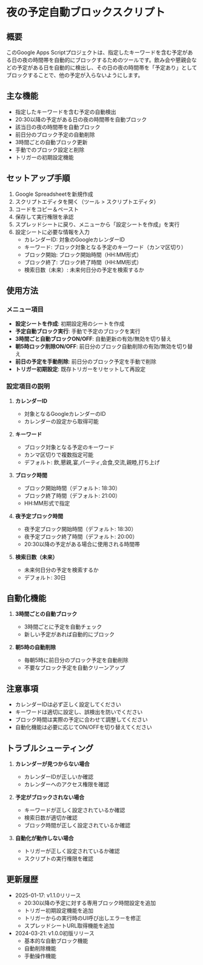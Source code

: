 # 夜の予定自動ブロックスクリプト

## 概要
このGoogle Apps Scriptプロジェクトは、指定したキーワードを含む予定がある日の夜の時間帯を自動的にブロックするためのツールです。飲み会や懇親会などの予定がある日を自動的に検出し、その日の夜の時間帯を「予定あり」としてブロックすることで、他の予定が入らないようにします。

## 主な機能
- 指定したキーワードを含む予定の自動検出
- 20:30以降の予定がある日の夜の時間帯を自動ブロック
- 該当日の夜の時間帯を自動ブロック
- 前日分のブロック予定の自動削除
- 3時間ごとの自動ブロック更新
- 手動でのブロック設定と削除
- トリガーの初期設定機能

## セットアップ手順
1. Google Spreadsheetを新規作成
2. スクリプトエディタを開く（ツール > スクリプトエディタ）
3. コードをコピー＆ペースト
4. 保存して実行権限を承認
5. スプレッドシートに戻り、メニューから「設定シートを作成」を実行
6. 設定シートに必要な情報を入力
   - カレンダーID: 対象のGoogleカレンダーID
   - キーワード: ブロック対象となる予定のキーワード（カンマ区切り）
   - ブロック開始: ブロック開始時間（HH:MM形式）
   - ブロック終了: ブロック終了時間（HH:MM形式）
   - 検索日数（未来）: 未来何日分の予定を検索するか

## 使用方法
### メニュー項目
- **設定シートを作成**: 初期設定用のシートを作成
- **予定自動ブロック実行**: 手動で予定のブロックを実行
- **3時間ごと自動ブロックON/OFF**: 自動更新の有効/無効を切り替え
- **朝5時ロック削除ON/OFF**: 前日分のブロック自動削除の有効/無効を切り替え
- **前日の予定を手動削除**: 前日分のブロック予定を手動で削除
- **トリガー初期設定**: 既存トリガーをリセットして再設定

### 設定項目の説明
1. **カレンダーID**
   - 対象となるGoogleカレンダーのID
   - カレンダーの設定から取得可能

2. **キーワード**
   - ブロック対象となる予定のキーワード
   - カンマ区切りで複数指定可能
   - デフォルト: 飲,懇親,宴,パーティ,会食,交流,親睦,打ち上げ

3. **ブロック時間**
   - ブロック開始時間（デフォルト: 18:30）
   - ブロック終了時間（デフォルト: 21:00）
   - HH:MM形式で指定

4. **夜予定ブロック時間**
   - 夜予定ブロック開始時間（デフォルト: 18:30）
   - 夜予定ブロック終了時間（デフォルト: 20:00）
   - 20:30以降の予定がある場合に使用される時間帯

5. **検索日数（未来）**
   - 未来何日分の予定を検索するか
   - デフォルト: 30日

## 自動化機能
1. **3時間ごとの自動ブロック**
   - 3時間ごとに予定を自動チェック
   - 新しい予定があれば自動的にブロック

2. **朝5時の自動削除**
   - 毎朝5時に前日分のブロック予定を自動削除
   - 不要なブロック予定を自動クリーンアップ

## 注意事項
- カレンダーIDは必ず正しく設定してください
- キーワードは適切に設定し、誤検出を防いでください
- ブロック時間は実際の予定に合わせて調整してください
- 自動化機能は必要に応じてON/OFFを切り替えてください

## トラブルシューティング
1. **カレンダーが見つからない場合**
   - カレンダーIDが正しいか確認
   - カレンダーへのアクセス権限を確認

2. **予定がブロックされない場合**
   - キーワードが正しく設定されているか確認
   - 検索日数が適切か確認
   - ブロック時間が正しく設定されているか確認

3. **自動化が動作しない場合**
   - トリガーが正しく設定されているか確認
   - スクリプトの実行権限を確認

## 更新履歴
- 2025-01-17: v1.1.0リリース
  - 20:30以降の予定に対する専用ブロック時間設定を追加
  - トリガー初期設定機能を追加
  - トリガーからの実行時のUI呼び出しエラーを修正
  - スプレッドシートURL取得機能を追加
- 2024-03-21: v1.0.0初版リリース
  - 基本的な自動ブロック機能
  - 自動削除機能
  - 手動操作機能 
